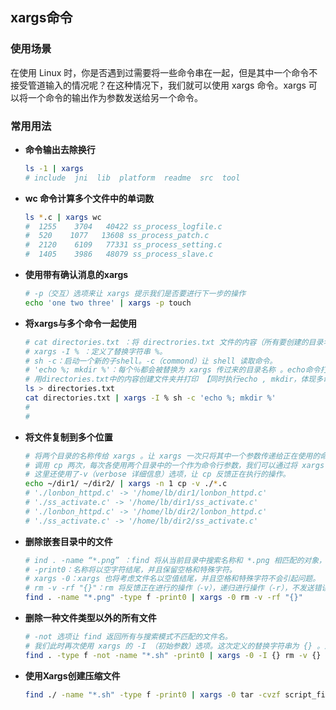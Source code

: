 ## **xargs命令**

### **使用场景**
在使用 Linux 时，你是否遇到过需要将一些命令串在一起，但是其中一个命令不接受管道输入的情况呢？在这种情况下，我们就可以使用 xargs 命令。xargs 可以将一个命令的输出作为参数发送给另一个命令。

### **常用用法**

- **命令输出去除换行**
    ```sh
    ls -1 | xargs
    # include  jni  lib  platform  readme  src  tool
    ```

- **wc 命令计算多个文件中的单词数**
    ```sh
    ls *.c | xargs wc
    #  1255    3704   40422 ss_process_logfile.c
    #  520    1077   13608 ss_process_patch.c
    #  2120    6109   77331 ss_process_setting.c
    #  1405    3986   48079 ss_process_slave.c
    ```

- **使用带有确认消息的xargs**
    ```sh
    # -p（交互）选项来让 xargs 提示我们是否要进行下一步的操作
    echo 'one two three' | xargs -p touch
    ```

- **将xargs与多个命令一起使用**
    ```sh
    # cat directories.txt ：将 directrories.txt 文件的内容（所有要创建的目录名称）传给 xargs。
    # xargs -I % ：定义了替换字符串 %。
    # sh -c：启动一个新的子shell。-c（commond）让 shell 读取命令。
    # 'echo %; mkdir %'：每个％都会被替换为 xargs 传过来的目录名称 。echo命令打印目录名称，mkdir 命令创建目录。
    # 用directories.txt中的内容创建文件夹并打印 【同时执行echo , mkdir，体现多命令】
    ls > directories.txt
    cat directories.txt | xargs -I % sh -c 'echo %; mkdir %'
    #
    #
    ```
- **将文件复制到多个位置**
    ```sh
    # 将两个目录的名称传给 xargs 。让 xargs 一次只将其中一个参数传递给正在使用的命令。
    # 调用 cp 两次，每次各使用两个目录中的一个作为命令行参数，我们可以通过将 xargs 的 -n（max number）选项设置为 1 来实现。
    # 这里还使用了-v（verbose 详细信息）选项，让 cp 反馈正在执行的操作。
    echo ~/dir1/ ~/dir2/ | xargs -n 1 cp -v ./*.c
    # './lonbon_httpd.c' -> '/home/lb/dir1/lonbon_httpd.c'  
    # './ss_activate.c' -> '/home/lb/dir1/ss_activate.c'
    # './lonbon_httpd.c' -> '/home/lb/dir2/lonbon_httpd.c'  
    # './ss_activate.c' -> '/home/lb/dir2/ss_activate.c'
    ```
- **删除嵌套目录中的文件**
    ```sh
    # ind . -name “*.png” ：find 将从当前目录中搜索名称和 *.png 相匹配的对象，type -f 指定了只搜索文件。
    # -print0：名称将以空字符结尾，并且保留空格和特殊字符。
    # xargs -0：xargs 也将考虑文件名以空值结尾，并且空格和特殊字符不会引起问题。
    # rm -v -rf "{}"：rm 将反馈正在进行的操作（-v），递归进行操作（-r），不发送错误提示而直接删除文件（-f）。每个文件名替换 "{}"。
    find . -name "*.png" -type f -print0 | xargs -0 rm -v -rf "{}"
    ```
- **删除一种文件类型以外的所有文件**
    ```sh
    # -not 选项让 find 返回所有与搜索模式不匹配的文件名。
    # 我们此时再次使用 xargs 的 -I （初始参数）选项。这次定义的替换字符串为 {} 。这和我们之前使用的替换字符串 % 的效果是相同的。
    find . -type f -not -name "*.sh" -print0 | xargs -0 -I {} rm -v {}
    ```
- **使用Xargs创建压缩文件**
    ```sh
    find ./ -name "*.sh" -type f -print0 | xargs -0 tar -cvzf script_files.tar.gz
    ```























